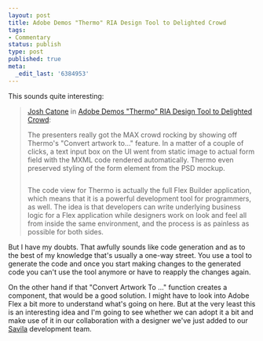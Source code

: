 ```yaml
---
layout: post
title: Adobe Demos "Thermo" RIA Design Tool to Delighted Crowd
tags:
- Commentary
status: publish
type: post
published: true
meta:
  _edit_last: '6384953'
---
```

<p>This sounds quite interesting:</p>

<blockquote><a href="http://www.readwriteweb.com/about_josh.php">Josh Catone</a> in <a href="http://feeds.feedburner.com/~r/readwriteweb/~3/164349251/adobe_thermo_ria_design_tool.php">Adobe Demos "Thermo" RIA Design Tool to Delighted Crowd</a>:<br>
<p>The presenters really got the MAX crowd rocking by showing off Thermo's "Convert artwork to..." feature. In a matter of a couple of clicks, a text input box on the UI went from static image to actual form field with the MXML code rendered automatically. Thermo even preserved styling of the form element from the PSD mockup.</p>

<img>

<p>The code view for Thermo is actually the full Flex Builder application, which means that it is a powerful development tool for programmers, as well. The idea is that developers can write underlying business logic for a Flex application while designers work on look and feel all from inside the same environment, and the process is as painless as possible for both sides.</p>
</blockquote>

<p>But I have my doubts. That awfully sounds like code generation and as to the best of my knowledge that's usually a one-way street. You use a tool to generate the code and once you start making changes to the generated code you can't use the tool anymore or have to reapply the changes again.</p>

<p>On the other hand if that "Convert Artwork To ..." function creates a component, that would be a good solution. I might have to look into Adobe Flex a bit more to understand what's going on here. But at the very least this is an interesting idea and I'm going to see whether we can adopt it a bit and make use of it in our collaboration with a designer we've just added to our <a href="http://www.caimito.net/caimitoEnglish/categories/Savila/">Savila</a> development team.</p>
